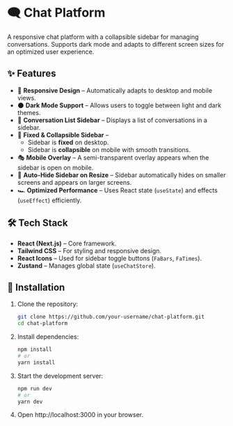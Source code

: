 # 🗨️ Chat Platform

A responsive chat platform with a collapsible sidebar for managing conversations. Supports dark mode and adapts to different screen sizes for an optimized user experience.

## ✨ Features

- 📱 **Responsive Design** – Automatically adapts to desktop and mobile views.
- 🌑 **Dark Mode Support** – Allows users to toggle between light and dark themes.
- 📜 **Conversation List Sidebar** – Displays a list of conversations in a sidebar.
- 📌 **Fixed & Collapsible Sidebar** – 
  - Sidebar is **fixed** on desktop.
  - Sidebar is **collapsible** on mobile with smooth transitions.
- 🎭 **Mobile Overlay** – A semi-transparent overlay appears when the sidebar is open on mobile.
- 🔄 **Auto-Hide Sidebar on Resize** – Sidebar automatically hides on smaller screens and appears on larger screens.
- 🏎️ **Optimized Performance** – Uses React state (`useState`) and effects (`useEffect`) efficiently.

## 🛠️ Tech Stack

- **React (Next.js)** – Core framework.
- **Tailwind CSS** – For styling and responsive design.
- **React Icons** – Used for sidebar toggle buttons (`FaBars`, `FaTimes`).
- **Zustand** – Manages global state (`useChatStore`).

## 🚀 Installation

1. Clone the repository:
   ```sh
   git clone https://github.com/your-username/chat-platform.git
   cd chat-platform

2. Install dependencies:
   ```sh
   npm install
   # or
   yarn install

3. Start the development server:
   ```sh
   npm run dev
   # or
   yarn dev

4. Open http://localhost:3000 in your browser.